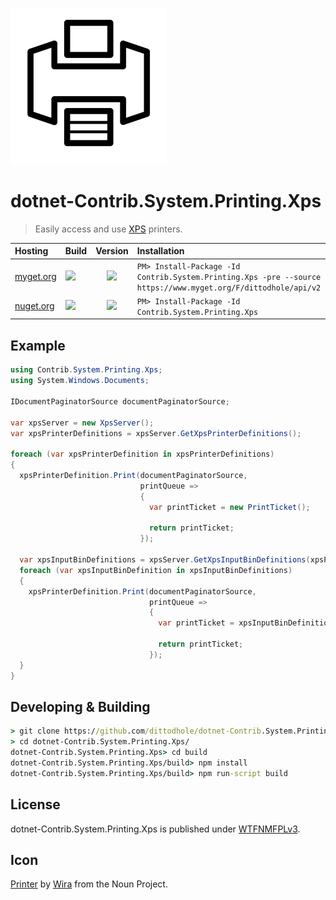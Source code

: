 ![](assets/noun_1230289_cc.png)

# dotnet-Contrib.System.Printing.Xps

> Easily access and use [XPS](https://en.wikipedia.org/wiki/Open_XML_Paper_Specification) printers.

| Hosting                                                                                      | Build                                                                                                                                                                                             | Version                                                                                                                                                              | Installation                                                                                                  |
|:---------------------------------------------------------------------------------------------|:--------------------------------------------------------------------------------------------------------------------------------------------------------------------------------------------------|:--------------------------------------------------------------------------------------------------------------------------------------------------------------------:|:--------------------------------------------------------------------------------------------------------------|
| [myget.org](https://www.myget.org/feed/dittodhole/package/nuget/Contrib.System.Printing.Xps) | [![](https://img.shields.io/appveyor/ci/dittodhole/dotnet-contrib-system-printing-xps/develop.svg)](https://ci.appveyor.com/project/dittodhole/dotnet-contrib-system-printing-xps/branch/develop) | [![](https://img.shields.io/myget/dittodhole/vpre/Contrib.System.Printing.Xps.svg)](https://www.myget.org/feed/dittodhole/package/nuget/Contrib.System.Printing.Xps) | `PM> Install-Package -Id Contrib.System.Printing.Xps -pre --source https://www.myget.org/F/dittodhole/api/v2` |
| [nuget.org](https://www.nuget.org/packages/Contrib.System.Printing.Xps)                      | [![](https://img.shields.io/appveyor/ci/dittodhole/dotnet-contrib-system-printing-xps/master.svg)](https://ci.appveyor.com/project/dittodhole/dotnet-contrib-system-printing-xps/branch/master)   | [![](https://img.shields.io/nuget/v/Contrib.System.Printing.Xps.svg)](https://www.nuget.org/packages/Contrib.System.Printing.Xps)                                    | `PM> Install-Package -Id Contrib.System.Printing.Xps`                                                         |


## Example

```csharp
using Contrib.System.Printing.Xps;
using System.Windows.Documents;

IDocumentPaginatorSource documentPaginatorSource;

var xpsServer = new XpsServer();
var xpsPrinterDefinitions = xpsServer.GetXpsPrinterDefinitions();

foreach (var xpsPrinterDefinition in xpsPrinterDefinitions)
{
  xpsPrinterDefinition.Print(documentPaginatorSource,
                             printQueue =>
                             {
                               var printTicket = new PrintTicket();

                               return printTicket;
                             });

  var xpsInputBinDefinitions = xpsServer.GetXpsInputBinDefinitions(xpsPrinterDefinition);
  foreach (var xpsInputBinDefinition in xpsInputBinDefinitions)
  {
    xpsPrinterDefinition.Print(documentPaginatorSource,
                               printQueue =>
                               {
                                 var printTicket = xpsInputBinDefinition.GetPrintTicket();

                                 return printTicket;
                               });
  }
}
```

## Developing & Building

```cmd
> git clone https://github.com/dittodhole/dotnet-Contrib.System.Printing.Xps.git
> cd dotnet-Contrib.System.Printing.Xps/
dotnet-Contrib.System.Printing.Xps> cd build
dotnet-Contrib.System.Printing.Xps/build> npm install
dotnet-Contrib.System.Printing.Xps/build> npm run-script build
```

## License

dotnet-Contrib.System.Printing.Xps is published under [WTFNMFPLv3](https://github.com/dittodhole/WTFNMFPLv3).

## Icon

[Printer](https://thenounproject.com/term/printer/1230289/) by [Wira](https://thenounproject.com/wirawizinda097) from the Noun Project.